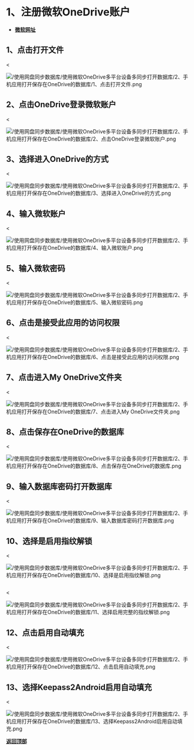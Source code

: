 # <a name="锚点0"></a>1、注册微软OneDrive账户
- [**微软网址**](https://login.live.com/)
## 1、点击打开文件
<<p><img src="/使用网盘同步数据库/使用微软OneDrive多平台设备多同步打开数据库/2、手机应用打开保存在OneDrive的数据库/1、点击打开文件.png" alt="/使用网盘同步数据库/使用微软OneDrive多平台设备多同步打开数据库/2、手机应用打开保存在OneDrive的数据库/1、点击打开文件.png"/></p>

## 2、点击OneDrive登录微软账户
<<p><img src="/使用网盘同步数据库/使用微软OneDrive多平台设备多同步打开数据库/2、手机应用打开保存在OneDrive的数据库/2、点击OneDrive登录微软账户.png" alt="/使用网盘同步数据库/使用微软OneDrive多平台设备多同步打开数据库/2、手机应用打开保存在OneDrive的数据库/2、点击OneDrive登录微软账户.png"/></p>

## 3、选择进入OneDrive的方式
<<p><img src="/使用网盘同步数据库/使用微软OneDrive多平台设备多同步打开数据库/2、手机应用打开保存在OneDrive的数据库/3、选择进入OneDrive的方式.png" alt="/使用网盘同步数据库/使用微软OneDrive多平台设备多同步打开数据库/2、手机应用打开保存在OneDrive的数据库/3、选择进入OneDrive的方式.png"/></p>

## 4、输入微软账户
<<p><img src="/使用网盘同步数据库/使用微软OneDrive多平台设备多同步打开数据库/2、手机应用打开保存在OneDrive的数据库/4、输入微软账户.png" alt="/使用网盘同步数据库/使用微软OneDrive多平台设备多同步打开数据库/2、手机应用打开保存在OneDrive的数据库/4、输入微软账户.png"/></p>

## 5、输入微软密码
<<p><img src="/使用网盘同步数据库/使用微软OneDrive多平台设备多同步打开数据库/2、手机应用打开保存在OneDrive的数据库/5、输入微软密码.png" alt="/使用网盘同步数据库/使用微软OneDrive多平台设备多同步打开数据库/2、手机应用打开保存在OneDrive的数据库/5、输入微软密码.png"/></p>

## 6、点击是接受此应用的访问权限
<<p><img src="/使用网盘同步数据库/使用微软OneDrive多平台设备多同步打开数据库/2、手机应用打开保存在OneDrive的数据库/6、点击是接受此应用的访问权限.png" alt="/使用网盘同步数据库/使用微软OneDrive多平台设备多同步打开数据库/2、手机应用打开保存在OneDrive的数据库/6、点击是接受此应用的访问权限.png"/></p>

## 7、点击进入My OneDrive文件夹
<<p><img src="/使用网盘同步数据库/使用微软OneDrive多平台设备多同步打开数据库/2、手机应用打开保存在OneDrive的数据库/7、点击进入My OneDrive文件夹.png" alt="/使用网盘同步数据库/使用微软OneDrive多平台设备多同步打开数据库/2、手机应用打开保存在OneDrive的数据库/7、点击进入My OneDrive文件夹.png"/></p>

## 8、点击保存在OneDrive的数据库
<<p><img src="/使用网盘同步数据库/使用微软OneDrive多平台设备多同步打开数据库/2、手机应用打开保存在OneDrive的数据库/8、点击保存在OneDrive的数据库.png" alt="/使用网盘同步数据库/使用微软OneDrive多平台设备多同步打开数据库/2、手机应用打开保存在OneDrive的数据库/8、点击保存在OneDrive的数据库.png"/></p>

## 9、输入数据库密码打开数据库
<<p><img src="/使用网盘同步数据库/使用微软OneDrive多平台设备多同步打开数据库/2、手机应用打开保存在OneDrive的数据库/9、输入数据库密码打开数据库.png" alt="/使用网盘同步数据库/使用微软OneDrive多平台设备多同步打开数据库/2、手机应用打开保存在OneDrive的数据库/9、输入数据库密码打开数据库.png"/></p>

## 10、选择是启用指纹解锁
<<p><img src="/使用网盘同步数据库/使用微软OneDrive多平台设备多同步打开数据库/2、手机应用打开保存在OneDrive的数据库/10、选择是启用指纹解锁.png" alt="/使用网盘同步数据库/使用微软OneDrive多平台设备多同步打开数据库/2、手机应用打开保存在OneDrive的数据库/10、选择是启用指纹解锁.png"/></p>

## 
<<p><img src="/使用网盘同步数据库/使用微软OneDrive多平台设备多同步打开数据库/2、手机应用打开保存在OneDrive的数据库/11、选择启用完整的指纹解锁.png" alt="/使用网盘同步数据库/使用微软OneDrive多平台设备多同步打开数据库/2、手机应用打开保存在OneDrive的数据库/11、选择启用完整的指纹解锁.png"/></p>

## 12、点击启用自动填充
<<p><img src="/使用网盘同步数据库/使用微软OneDrive多平台设备多同步打开数据库/2、手机应用打开保存在OneDrive的数据库/12、点击启用自动填充.png" alt="/使用网盘同步数据库/使用微软OneDrive多平台设备多同步打开数据库/2、手机应用打开保存在OneDrive的数据库/12、点击启用自动填充.png"/></p>

## 13、选择Keepass2Android启用自动填充
<<p><img src="/使用网盘同步数据库/使用微软OneDrive多平台设备多同步打开数据库/2、手机应用打开保存在OneDrive的数据库/13、选择Keepass2Android启用自动填充.png" alt="/使用网盘同步数据库/使用微软OneDrive多平台设备多同步打开数据库/2、手机应用打开保存在OneDrive的数据库/13、选择Keepass2Android启用自动填充.png"/></p>

<a name="锚点2"></a><a href="#锚点0">**返回顶部**</a>
